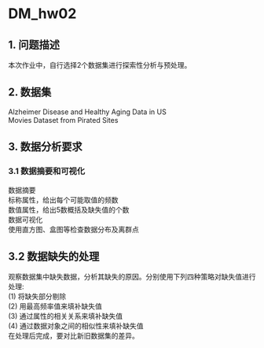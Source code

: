 # DM_hw02
## 1. 问题描述
本次作业中，自行选择2个数据集进行探索性分析与预处理。  

## 2. 数据集
Alzheimer Disease and Healthy Aging Data in US  
Movies Dataset from Pirated Sites  

## 3. 数据分析要求
### 3.1 数据摘要和可视化  
  数据摘要  
      标称属性，给出每个可能取值的频数  
      数值属性，给出5数概括及缺失值的个数  
  数据可视化  
      使用直方图、盒图等检查数据分布及离群点  

## 3.2 数据缺失的处理
  观察数据集中缺失数据，分析其缺失的原因。分别使用下列四种策略对缺失值进行处理:  
(1) 将缺失部分剔除  
(2) 用最高频率值来填补缺失值  
(3) 通过属性的相关关系来填补缺失值  
(4) 通过数据对象之间的相似性来填补缺失值  
在处理后完成，要对比新旧数据集的差异。  
